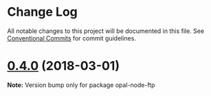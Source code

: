# Change Log

All notable changes to this project will be documented in this file.
See [Conventional Commits](https://conventionalcommits.org) for commit guidelines.

<a name="0.4.0"></a>
# [0.4.0](https://github.com/telligro/opal-nodes/compare/opal-node-ftp@0.3.3...opal-node-ftp@0.4.0) (2018-03-01)





**Note:** Version bump only for package opal-node-ftp
